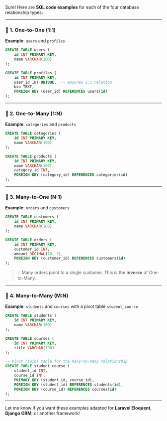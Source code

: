 Sure! Here are **SQL code examples** for each of the four database relationship types:

---

### 📘 1. **One-to-One (1:1)**  
**Example**: `users` and `profiles`

```sql
CREATE TABLE users (
    id INT PRIMARY KEY,
    name VARCHAR(100)
);

CREATE TABLE profiles (
    id INT PRIMARY KEY,
    user_id INT UNIQUE,  -- ensures 1:1 relation
    bio TEXT,
    FOREIGN KEY (user_id) REFERENCES users(id)
);
```

---

### 📗 2. **One-to-Many (1:N)**  
**Example**: `categories` and `products`

```sql
CREATE TABLE categories (
    id INT PRIMARY KEY,
    name VARCHAR(100)
);

CREATE TABLE products (
    id INT PRIMARY KEY,
    name VARCHAR(100),
    category_id INT,
    FOREIGN KEY (category_id) REFERENCES categories(id)
);
```

---

### 📙 3. **Many-to-One (N:1)**  
**Example**: `orders` and `customers`

```sql
CREATE TABLE customers (
    id INT PRIMARY KEY,
    name VARCHAR(100)
);

CREATE TABLE orders (
    id INT PRIMARY KEY,
    customer_id INT,
    amount DECIMAL(10, 2),
    FOREIGN KEY (customer_id) REFERENCES customers(id)
);
```

> 💡 Many orders point to a single customer. This is the **inverse** of One-to-Many.

---

### 📕 4. **Many-to-Many (M:N)**  
**Example**: `students` and `courses` with a pivot table `student_course`

```sql
CREATE TABLE students (
    id INT PRIMARY KEY,
    name VARCHAR(100)
);

CREATE TABLE courses (
    id INT PRIMARY KEY,
    title VARCHAR(100)
);

-- Pivot (join) table for the many-to-many relationship
CREATE TABLE student_course (
    student_id INT,
    course_id INT,
    PRIMARY KEY (student_id, course_id),
    FOREIGN KEY (student_id) REFERENCES students(id),
    FOREIGN KEY (course_id) REFERENCES courses(id)
);
```

---

Let me know if you want these examples adapted for **Laravel Eloquent**, **Django ORM**, or another framework!